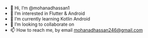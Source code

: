 - 👋 Hi, I’m @mohanadhassan1
- 👀 I’m interested in Flutter & Android
- 🌱 I’m currently learning Kotlin Android
- 💞️ I’m looking to collaborate on 
- 📫 How to reach me, by email mohanadhassan246@gmail.com

<!---
mohanadhassan1/mohanadhassan1 is a ✨ special ✨ repository because its `README.md` (this file) appears on your GitHub profile.
You can click the Preview link to take a look at your changes.
--->
